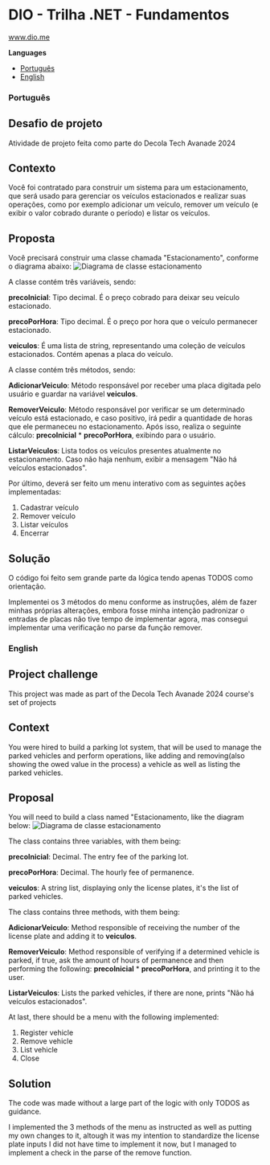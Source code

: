 # DIO - Trilha .NET - Fundamentos
www.dio.me

**Languages** <br>
- [Português](#português)  <br>
- [English](#english)

### Português
## Desafio de projeto
Atividade de projeto feita como parte do Decola Tech Avanade 2024 

## Contexto
Você foi contratado para construir um sistema para um estacionamento, que será usado para gerenciar os veículos estacionados e realizar suas operações, como por exemplo adicionar um veículo, remover um veículo (e exibir o valor cobrado durante o período) e listar os veículos.

## Proposta
Você precisará construir uma classe chamada "Estacionamento", conforme o diagrama abaixo:
![Diagrama de classe estacionamento](diagrama_classe_estacionamento.png)

A classe contém três variáveis, sendo:

**precoInicial**: Tipo decimal. É o preço cobrado para deixar seu veículo estacionado.

**precoPorHora**: Tipo decimal. É o preço por hora que o veículo permanecer estacionado.

**veiculos**: É uma lista de string, representando uma coleção de veículos estacionados. Contém apenas a placa do veículo.

A classe contém três métodos, sendo:

**AdicionarVeiculo**: Método responsável por receber uma placa digitada pelo usuário e guardar na variável **veiculos**.

**RemoverVeiculo**: Método responsável por verificar se um determinado veículo está estacionado, e caso positivo, irá pedir a quantidade de horas que ele permaneceu no estacionamento. Após isso, realiza o seguinte cálculo: **precoInicial** * **precoPorHora**, exibindo para o usuário.

**ListarVeiculos**: Lista todos os veículos presentes atualmente no estacionamento. Caso não haja nenhum, exibir a mensagem "Não há veículos estacionados".

Por último, deverá ser feito um menu interativo com as seguintes ações implementadas:
1. Cadastrar veículo
2. Remover veículo
3. Listar veículos
4. Encerrar


## Solução
O código foi feito sem grande parte da lógica tendo apenas TODOS como orientação.

Implementei os 3 métodos do menu conforme as instruções, além de fazer minhas próprias alterações, embora fosse minha intenção padronizar o
entradas de placas não tive tempo de implementar agora, mas consegui implementar uma verificação no parse da função remover.

### English

## Project challenge
This project was made as part of the Decola Tech Avanade 2024 course's set of projects 

## Context
You were hired to build a parking lot system, that will be used to manage the parked vehicles and perform operations, like adding and removing(also showing the owed value in the process) a vehicle as well as listing the parked vehicles.

## Proposal
You will need to build a class named "Estacionamento, like the diagram below:
![Diagrama de classe estacionamento](diagrama_classe_estacionamento.png)

The class contains three variables, with them being:

**precoInicial**: Decimal. The entry fee of the parking lot.

**precoPorHora**: Decimal. The hourly fee of permanence.

**veiculos**: A string list, displaying only the license plates, it's the list of parked vehicles.

The class contains three methods, with them being:

**AdicionarVeiculo**: Method responsible of receiving the number of the license plate and adding it to **veiculos**.

**RemoverVeiculo**: Method responsible of verifying if a determined vehicle is parked, if true, ask the amount of hours of permanence and then performing the following: **precoInicial** * **precoPorHora**, and printing it to the user.

**ListarVeiculos**: Lists the parked vehicles, if there are none, prints "Não há veículos estacionados".

At last, there should be a menu with the following implemented:
1. Register vehicle
2. Remove vehicle
3. List vehicle
4. Close


## Solution
The code was made without a large part of the logic with only TODOS as guidance.

I implemented the 3 methods of the menu as instructed as well as putting my own changes to it, altough it was my intention to standardize the 
license plate inputs I did not have time to implement it now, but I managed to implement a check in the parse of the remove function. 

